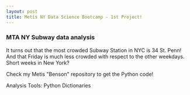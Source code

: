 ```yaml
---
layout: post
title: Metis NY Data Science Bootcamp - 1st Project!
---
```


###  MTA NY Subway data analysis 


It turns out that the most crowded Subway Station in NYC is 34 St. Penn!
And that Friday is much less crowded with respect to the other weekdays.
Short weeks in New York?

Check my Metis "Benson" repository to get the Python code!

Analysis Tools: Python Dictionaries
